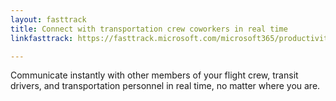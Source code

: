 ```yaml
---
layout: fasttrack
title: Connect with transportation crew coworkers in real time
linkfasttrack: https://fasttrack.microsoft.com/microsoft365/productivitylibrary/Connect-with-transportation-crew-coworkers-in-real-time 

---
```

Communicate instantly with other members of your flight crew, transit drivers, and transportation personnel in real time, no matter where you are.